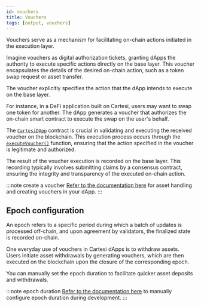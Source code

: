 ```yaml
---
id: vouchers
title: Vouchers
tags: [output, vouchers]
---
```


Vouchers serve as a mechanism for facilitating on-chain actions initiated in the execution layer.

Imagine vouchers as digital authorization tickets, granting dApps the authority to execute specific actions directly on the base layer. This voucher encapsulates the details of the desired on-chain action, such as a token swap request or asset transfer.

The voucher explicitly specifies the action that the dApp intends to execute on the base layer.

For instance, in a DeFi application built on Cartesi, users may want to swap one token for another. The dApp generates a voucher that authorizes the on-chain smart contract to execute the swap on the user's behalf.

The [`CartesiDApp`](../json-rpc/application.md) contract is crucial in validating and executing the received voucher on the blockchain. This execution process occurs through the [`executeVoucher()`](../json-rpc/application.md/#executevoucher) function, ensuring that the action specified in the voucher is legitimate and authorized.

The result of the voucher execution is recorded on the base layer. This recording typically involves submitting claims by a consensus contract, ensuring the integrity and transparency of the executed on-chain action.

:::note create a voucher
[Refer to the documentation here](../../../development/assets-handling/overview.md) for asset handling and creating vouchers in your dApp.
:::

## Epoch configuration

An epoch refers to a specific period during which a batch of updates is processed off-chain, and upon agreement by validators, the finalized state is recorded on-chain.

One everyday use of vouchers in Cartesi dApps is to withdraw assets. Users initiate asset withdrawals by generating vouchers, which are then executed on the blockchain upon the closure of the corresponding epoch.

You can manually set the epoch duration to facilitate quicker asset deposits and withdrawals.

:::note epoch duration
[Refer to the documentation here](../../../development/node-configuration.md/#epoch-duration) to manually configure epoch duration during development.
:::

